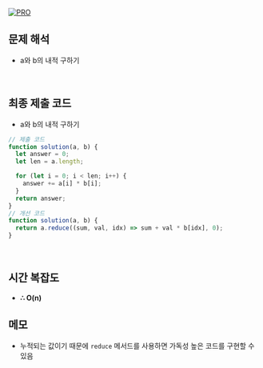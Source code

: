 [![PRO]][Link]

## 문제 해석

- a와 b의 내적 구하기

<br/>

## 최종 제출 코드

- a와 b의 내적 구하기

```js
// 제출 코드
function solution(a, b) {
  let answer = 0;
  let len = a.length;

  for (let i = 0; i < len; i++) {
    answer += a[i] * b[i];
  }
  return answer;
}
// 개선 코드
function solution(a, b) {
  return a.reduce((sum, val, idx) => sum + val * b[idx], 0);
}
```

<br/>

## 시간 복잡도

- **∴ O(n)**

## 메모

- 누적되는 값이기 때문에 `reduce` 메서드를 사용하면 가독성 높은 코드를 구현할 수 있음
<!---------------------------------------------------------------------------->

[PRO]: https://github.com/GoSSaChin/algorithm-js/assets/107768516/67c43b52-bc3f-4571-a249-5519021afbb0
[Link]: https://**school**.programmers.co.kr/learn/courses/30/lessons/70128
